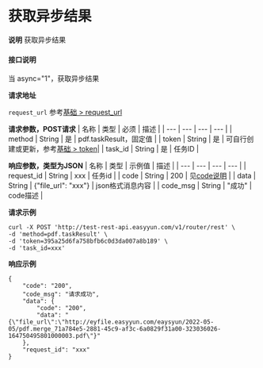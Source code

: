 # 获取异步结果

**说明**
获取异步结果


#### 接口说明
当 async="1"，获取异步结果

**请求地址**

`request_url` 参考[基础 > request_url](/api/base.html#request-url)

**请求参数，POST请求**
| 名称 | 类型 | 必须 | 描述 |
| --- | --- | --- | --- |
| method | String | 是 | pdf.taskResult，固定值 |
| token | String | 是 | 可自行创建或更新，参考[基础 > token](/api/base.html#token)|
| task_id | String | 是 | 任务ID |



**响应参数，类型为JSON**
| 名称 | 类型 | 示例值 | 描述 |
| --- | --- | --- | --- |
| request_id | String | xxx | 任务id |
| code | String | 200 | 见[code说明](/api/code.html) |
| data | String | {"file_url": "xxx"} | json格式消息内容 |
| code_msg | String | "成功" | code描述 |

**请求示例**
```shell
curl -X POST 'http://test-rest-api.easyyun.com/v1/router/rest' \
-d 'method=pdf.taskResult' \
-d 'token=395a25d6fa758bfb6c0d3da007a8b189' \
-d 'task_id=xxx'
```

**响应示例**
```shell
{
	"code": "200",
	"code_msg": "请求成功",
	"data": {
		"code": "200",
		"data": "{\"file_url\":\"http://eyfile.easyyun.com/eaysyun/2022-05-05/pdf.merge_71a784e5-2881-45c9-af3c-6a0829f31a00-323036026-164750495801000003.pdf\"}"
	},
	"request_id": "xxx"
}
```
